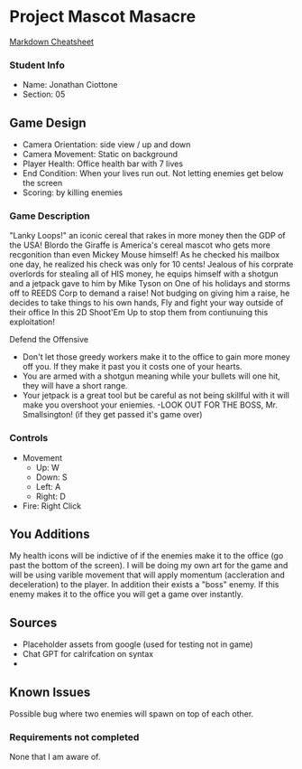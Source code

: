 # Project Mascot Masacre

[Markdown Cheatsheet](https://github.com/adam-p/markdown-here/wiki/Markdown-Here-Cheatsheet)

### Student Info

-   Name: Jonathan Ciottone
-   Section: 05

## Game Design    
 
 -  Camera Orientation: side view / up and down
-   Camera Movement: Static on background
-   Player Health: Office health bar with 7 lives
-   End Condition: When your lives run out. Not letting enemies get below the screen 
-   Scoring: by killing enemies 

### Game Description

"Lanky Loops!" an iconic cereal that rakes in more money then the GDP of the USA! Blordo the Giraffe is America's cereal mascot who gets more recgonition than even Mickey Mouse himself!
As he checked his mailbox one day, he realized his check was only for 10 cents! Jealous of his corprate overlords for stealing all of HIS money, he equips himself with a shotgun and a jetpack gave to him by Mike Tyson on 
One of his holidays and storms off to REEDS Corp to demand a raise! Not budging on giving him a raise, he decides to take things to his own hands, Fly and fight your way outside of their office 
In this 2D Shoot'Em Up to stop them from contiunuing this exploitation!

Defend the Offensive 

- Don't let those greedy workers make it to the office to gain more money off you. If they make it past you it costs one of your hearts.
- You are armed with a shotgun meaning while your bullets will one hit, they will have a short range.
- Your jetpack is a great tool but be careful as not being skillful with it will make you overshoot your eniemies. 
-LOOK OUT FOR THE BOSS, Mr. Smallsington! (if they get passed it's game over)

### Controls

-   Movement
    -   Up: W
    -   Down: S
    -   Left: A
    -   Right: D
-   Fire: Right Click

## You Additions

My health icons will be indictive of if the enemies make it to the office (go past the bottom of the screen). I will be doing my own art for the game and will be using varible movement that will apply momentum (accleration and deceleration) to the player. In addition their exists a "boss" enemy. If this enemy makes it to the office 
you will get a game over instantly.
## Sources

- Placeholder assets from google (used for testing not in game)
- Chat GPT for calrifcation on syntax 
- 

## Known Issues

Possible bug where two enemies will spawn on top of each other.



### Requirements not completed

None that I am aware of. 

